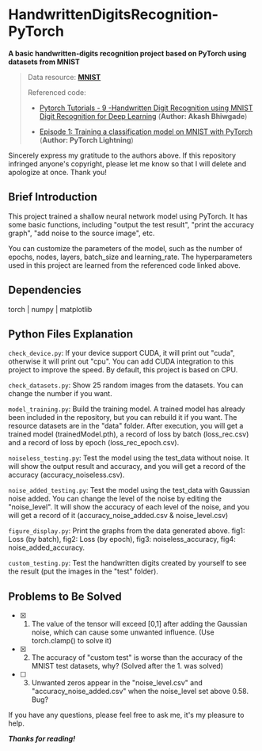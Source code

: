 # HandwrittenDigitsRecognition-PyTorch
**A basic handwritten-digits recognition project based on PyTorch using datasets from MNIST**

> Data resource: [**MNIST**](http://yann.lecun.com/exdb/mnist/)
>
> Referenced code: 
>
> - [Pytorch Tutorials - 9 -Handwritten Digit Recognition using MNIST Digit Recognition for Deep Learning](https://www.youtube.com/watch?v=uGNel1qPrxo&list=LLTkz85dtpbZf_S4eaIQYrUQ) (**Author: Akash Bhiwgade**)
>
> - [Episode 1: Training a classification model on MNIST with PyTorch](https://www.youtube.com/watch?v=OMDn66kM9Qc&list=LLTkz85dtpbZf_S4eaIQYrUQ&index=2) (**Author: PyTorch Lightning**) 

Sincerely express my gratitude to the authors above. If this repository infringed anyone's copyright, please let me know so that I will delete and apologize at once. Thank you!

## Brief Introduction

This project trained a shallow neural network model using PyTorch. It has some basic functions, including "output the test result", "print the accuracy graph", "add noise to the source image", etc.

You can customize the parameters of the model, such as the number of epochs, nodes, layers, batch_size and learning_rate. The hyperparameters used in this project are learned from the referenced code linked above.

## Dependencies
torch | numpy | matplotlib

## Python Files Explanation

`check_device.py`: If your device support CUDA, it will print out "cuda", otherwise it will print out "cpu". You can add CUDA integration to this project to improve the speed. By default, this project is based on CPU.

`check_datasets.py`: Show 25 random images from the datasets. You can change the number if you want.

`model_training.py`: Build the training model. A trained model has already been included in the repository, but you can rebuild it if you want. The resource datasets are in the "data" folder.
After execution, you will get a trained model (trainedModel.pth), a record of loss by batch (loss_rec.csv) and a record of loss by epoch (loss_rec_epoch.csv).

`noiseless_testing.py`: Test the model using the test_data without noise. It will show the output result and accuracy, and you will get a record of the accuracy (accuracy_noiseless.csv).

`noise_added_testing.py`: Test the model using the test_data with Gaussian noise added. You can change the level of the noise by editing the "noise_level". It will show the accuracy of each level of the noise, and you will get a record of it (accuracy_noise_added.csv & noise_level.csv)

`figure_display.py`: Print the graphs from the data generated above. fig1: Loss (by batch), fig2: Loss (by epoch), fig3: noiseless_accuracy, fig4: noise_added_accuracy.

`custom_testing.py`: Test the handwritten digits created by yourself to see the result (put the images in the "test" folder).

## Problems to Be Solved

- [x] 1. The value of the tensor will exceed [0,1] after adding the Gaussian noise, which can cause some unwanted influence. (Use torch.clamp() to solve it)
- [x] 2. The accuracy of "custom test" is worse than the accuracy of the MNIST test datasets, why? (Solved after the 1. was solved)
- [ ] 3. Unwanted zeros appear in the "noise_level.csv" and "accuracy_noise_added.csv" when the noise_level set above 0.58. Bug? 

If you have any questions, please feel free to ask me, it's my pleasure to help.

***Thanks for reading!***
